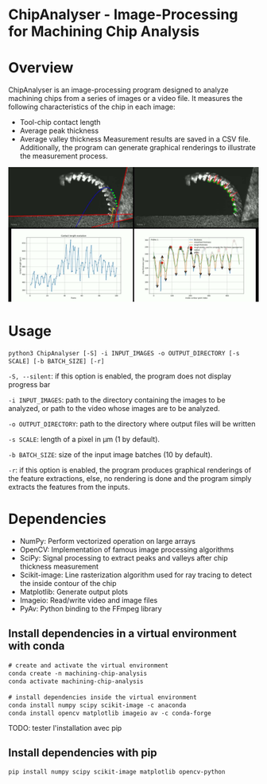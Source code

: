 ChipAnalyser - Image-Processing for Machining Chip Analysis
===========================================================

# Overview
ChipAnalyser is an image-processing program designed to analyze machining chips from a series of images or a video file. It measures the following characteristics of the chip in each image:
- Tool-chip contact length
- Average peak thickness
- Average valley thickness
Measurement results are saved in a CSV file. Additionally, the program can generate graphical renderings to illustrate the measurement process.

[![Watch the demo video](https://raw.githubusercontent.com/VictorLaugt/MachiningChipAnalyser/master/demo_video/thumbnail.jpg)](https://raw.githubusercontent.com/VictorLaugt/MachiningChipAnalyser/master/demo_video/demo.mp4)


# Usage
```shell
python3 ChipAnalyser [-S] -i INPUT_IMAGES -o OUTPUT_DIRECTORY [-s SCALE] [-b BATCH_SIZE] [-r]
```
`-S, --silent`: if this option is enabled, the program does not display progress bar

`-i INPUT_IMAGES`: path to the directory containing the images to be analyzed, or path to the video whose images are to be analyzed.

`-o OUTPUT_DIRECTORY`: path to the directory where output files will be written

`-s SCALE`: length of a pixel in µm (1 by default).

`-b BATCH_SIZE`: size of the input image batches (10 by default).

`-r`: if this option is enabled, the program produces graphical renderings of the feature extractions, else, no rendering is done and the program simply extracts the features from the inputs.


# Dependencies
- NumPy: Perform vectorized operation on large arrays
- OpenCV: Implementation of famous image processing algorithms
- SciPy: Signal processing to extract peaks and valleys after chip thickness measurement
- Scikit-image: Line rasterization algorithm used for ray tracing to detect the inside contour of the chip
- Matplotlib: Generate output plots
- Imageio: Read/write video and image files
- PyAv: Python binding to the FFmpeg library

## Install dependencies in a virtual environment with conda
```shell
# create and activate the virtual environment
conda create -n machining-chip-analysis
conda activate machining-chip-analysis

# install dependencies inside the virtual environment
conda install numpy scipy scikit-image -c anaconda
conda install opencv matplotlib imageio av -c conda-forge
```

TODO: tester l'installation avec pip
## Install dependencies with pip
```shell
pip install numpy scipy scikit-image matplotlib opencv-python
```

